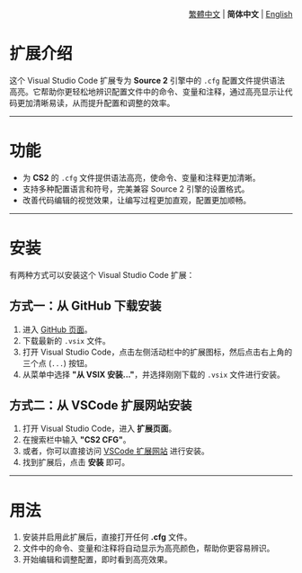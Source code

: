<div align="right">

[繁體中文](./README.md) | **简体中文** | [English](./README.en.md)

</div>

# 扩展介绍
这个 Visual Studio Code 扩展专为 **Source 2** 引擎中的 `.cfg` 配置文件提供语法高亮。它帮助你更轻松地辨识配置文件中的命令、变量和注释，通过高亮显示让代码更加清晰易读，从而提升配置和调整的效率。

---

# 功能
- 为 **CS2** 的 `.cfg` 文件提供语法高亮，使命令、变量和注释更加清晰。
- 支持多种配置语言和符号，完美兼容 Source 2 引擎的设置格式。
- 改善代码编辑的视觉效果，让编写过程更加直观，配置更加顺畅。

---

# 安装
有两种方式可以安装这个 Visual Studio Code 扩展：

## 方式一：从 GitHub 下载安装

1. 进入 [GitHub 页面](https://github.com/Yunkong-ouo/Cs2CfgHighlighterExtension)。
2. 下载最新的 `.vsix` 文件。
3. 打开 Visual Studio Code，点击左侧活动栏中的扩展图标，然后点击右上角的三个点 (`...`) 按钮。
4. 从菜单中选择 **"从 VSIX 安装..."**，并选择刚刚下载的 `.vsix` 文件进行安装。

## 方式二：从 VSCode 扩展网站安装

1. 打开 Visual Studio Code，进入 **扩展页面**。
2. 在搜索栏中输入 **"CS2 CFG"**。
3. 或者，你可以直接访问 [VSCode 扩展网站](https://marketplace.visualstudio.com/items?itemName=Yunkong.cs2-cfg-highlighter) 进行安装。
4. 找到扩展后，点击 **安装** 即可。

---

# 用法
1. 安装并启用此扩展后，直接打开任何 **.cfg** 文件。
2. 文件中的命令、变量和注释将自动显示为高亮颜色，帮助你更容易辨识。
3. 开始编辑和调整配置，即时看到高亮效果。

